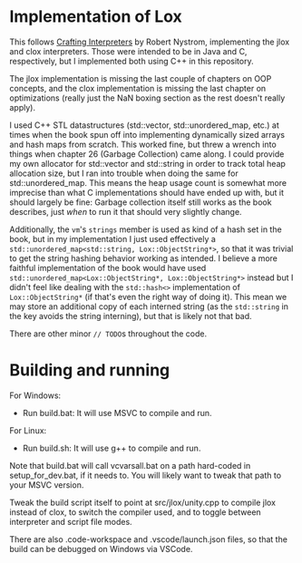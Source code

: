 # Implementation of Lox
This follows [Crafting Interpreters](https://craftinginterpreters.com) by Robert Nystrom, implementing the jlox and clox interpreters. Those were intended to be in Java and C, respectively, but I implemented both using C++ in this repository.

The jlox implementation is missing the last couple of chapters on OOP concepts, and the clox implementation is missing the last chapter on optimizations (really just the NaN boxing section as the rest doesn't really apply).

I used C++ STL datastructures (std::vector, std::unordered_map, etc.) at times when the book spun off into implementing dynamically sized arrays and hash maps from scratch. This worked fine, but threw a wrench into things when chapter 26 (Garbage Collection) came along. I could provide my own allocator for std::vector and std::string in order to track total heap allocation size, but I ran into trouble when doing the same for std::unordered_map. This means the heap usage count is somewhat more imprecise than what C implementations should have ended up with, but it should largely be fine: Garbage collection itself still works as the book describes, just *when* to run it that should very slightly change.

Additionally, the `vm`'s `strings` member is used as kind of a hash set in the book, but in my implementation I just used effectively a `std::unordered_map<std::string, Lox::ObjectString*>`, so that it was trivial to get the string hashing behavior working as intended. I believe a more faithful implementation of the book would have used `std::unordered_map<Lox::ObjectString*, Lox::ObjectString*>` instead but I didn't feel like dealing with the `std::hash<>` implementation of `Lox::ObjectString*` (if that's even the right way of doing it). This mean we may store an additional copy of each interned string (as the `std::string` in the key avoids the string interning), but that is likely not that bad.

There are other minor `// TODO`s throughout the code.

# Building and running
For Windows:
- Run build.bat: It will use MSVC to compile and run.

For Linux:
- Run build.sh: It will use g++ to compile and run.

Note that build.bat will call vcvarsall.bat on a path hard-coded in setup_for_dev.bat, if it needs to. You will likely want to tweak that path to your MSVC version.

Tweak the build script itself to point at src/jlox/unity.cpp to compile jlox instead of clox, to switch the compiler used, and to toggle between interpreter and script file modes.

There are also .code-workspace and .vscode/launch.json files, so that the build can be debugged on Windows via VSCode.